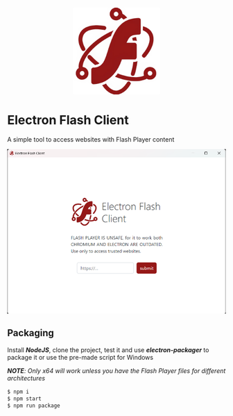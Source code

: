 <p align="center">
  <img alt="electron-flash-client" width="200px" src="src/assets/img/icon.webp">
</p>

# Electron Flash Client

A simple tool to access websites with Flash Player content

<img alt="screenshot" width="600px" src="screenshot-1.png">

## Packaging

Install ***NodeJS***, clone the project, test it and use ***electron-packager*** to package it or use the pre-made script for Windows

***NOTE**: Only x64 will work unless you have the Flash Player files for different architectures*

```shell
$ npm i
$ npm start
$ npm run package
```
